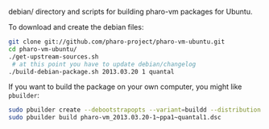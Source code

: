 debian/ directory and scripts for building pharo-vm packages for Ubuntu.

To download and create the debian files:

```bash
git clone git://github.com/pharo-project/pharo-vm-ubuntu.git
cd pharo-vm-ubuntu/
./get-upstream-sources.sh
 # at this point you have to update debian/changelog
./build-debian-package.sh 2013.03.20 1 quantal
```

If you want to build the package on your own computer, you might like
`pbuilder`:

```bash
sudo pbuilder create --debootstrapopts --variant=buildd --distribution quantal
sudo pbuilder build pharo-vm_2013.03.20-1~ppa1~quantal1.dsc
```
